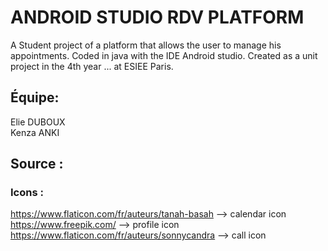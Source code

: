 # ANDROID STUDIO RDV PLATFORM

A Student project of a platform that allows the user to manage his appointments.
Coded in java with the IDE Android studio.
Created as a unit project in the 4th year ... at ESIEE Paris.

## Équipe:
Elie DUBOUX   
Kenza ANKI


## Source :

### Icons :   
https://www.flaticon.com/fr/auteurs/tanah-basah --> calendar icon   
https://www.freepik.com/ --> profile icon   
https://www.flaticon.com/fr/auteurs/sonnycandra --> call icon   

